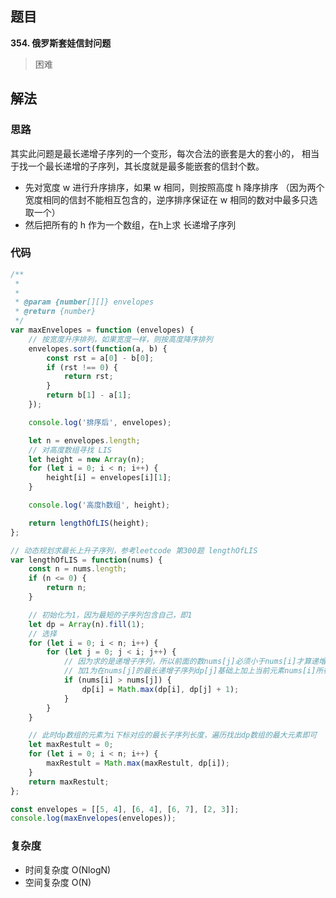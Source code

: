## 题目
**354. 俄罗斯套娃信封问题**
>困难

## 解法
### 思路
其实此问题是最长递增子序列的一个变形，每次合法的嵌套是大的套小的，
相当于找一个最长递增的子序列，其长度就是最多能嵌套的信封个数。


* 先对宽度 w 进行升序排序，如果 w 相同，则按照高度 h 降序排序
（因为两个宽度相同的信封不能相互包含的，逆序排序保证在 w 相同的数对中最多只选取一个）
* 然后把所有的 h 作为一个数组，在h上求 长递增子序列

### 代码
```javascript
/**
 * 
 * 
 * @param {number[][]} envelopes
 * @return {number}
 */
var maxEnvelopes = function (envelopes) {
    // 按宽度升序排列，如果宽度一样，则按高度降序排列
    envelopes.sort(function(a, b) {
        const rst = a[0] - b[0];
        if (rst !== 0) {
            return rst;
        }
        return b[1] - a[1];
    });

    console.log('排序后', envelopes);

    let n = envelopes.length;
    // 对高度数组寻找 LIS
    let height = new Array(n);
    for (let i = 0; i < n; i++) {
        height[i] = envelopes[i][1];
    }

    console.log('高度h数组', height);

    return lengthOfLIS(height);
};

// 动态规划求最长上升子序列，参考leetcode 第300题 lengthOfLIS
var lengthOfLIS = function(nums) {
    const n = nums.length;
    if (n <= 0) {
        return n; 
    }

    // 初始化为1，因为最短的子序列包含自己，即1
    let dp = Array(n).fill(1);
    // 选择
    for (let i = 0; i < n; i++) {
        for (let j = 0; j < i; j++) {
            // 因为求的是递增子序列，所以前面的数nums[j]必须小于nums[i]才算递增子序列，才可以计算最大值
            // 加1为在nums[j]的最长递增子序列dp[j]基础上加上当前元素nums[i]所得的最长递增子序列
            if (nums[i] > nums[j]) {
                dp[i] = Math.max(dp[i], dp[j] + 1);
            }
        }
    }

    // 此时dp数组的元素为i下标对应的最长子序列长度，遍历找出dp数组的最大元素即可
    let maxRestult = 0;
    for (let i = 0; i < n; i++) {
        maxRestult = Math.max(maxRestult, dp[i]);
    }
    return maxRestult;
};

const envelopes = [[5, 4], [6, 4], [6, 7], [2, 3]];
console.log(maxEnvelopes(envelopes));

```
### 复杂度
* 时间复杂度 O(NlogN)
* 空间复杂度 O(N)
